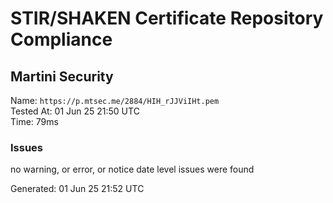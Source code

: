 # STIR/SHAKEN Certificate Repository Compliance

## Martini Security

Name: `https://p.mtsec.me/2884/HIH_rJJViIHt.pem`\
Tested At: 01 Jun 25 21:50 UTC\
Time: 79ms

### Issues

no warning, or error, or notice date level issues were found

Generated: 01 Jun 25 21:52 UTC